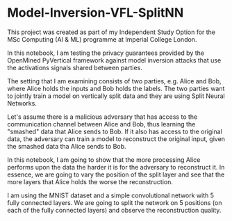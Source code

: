 # Model-Inversion-VFL-SplitNN
This project was created as part of my Independent Study Option for the MSc Computing (AI &amp; ML) programme at Imperial College London.

In this notebook, I am testing the privacy guarantees provided by the OpenMined PyVertical framework against model inversion attacks that use the activations signals shared between parties. 

The setting that I am examining consists of two parties, e.g. Alice and Bob, where Alice holds the inputs and Bob holds the labels. The two parties want to jointly train a model on vertically split data and they are using Split Neural Networks. 

Let's assume there is a malicious adversary that has access to the communication channel between Alice and Bob, thus learning the "smashed" data that Alice sends to Bob. If it also has access to the original data, the adversary can train a model to reconstruct the original input, given the smashed data tha Alice sends to Bob.

In this notebook, I am going to show that the more processing Alice performs upon the data the harder it is for the adversary to reconstruct it. In essence, we are going to vary the position of the split layer and see that the more layers that Alice holds the worse the reconstruction.

I am using the MNIST dataset and a simple convolutional network with 5 fully connected layers. We are going to split the network on 5 positions (on each of the fully connected layers) and observe the reconstruction quality.

